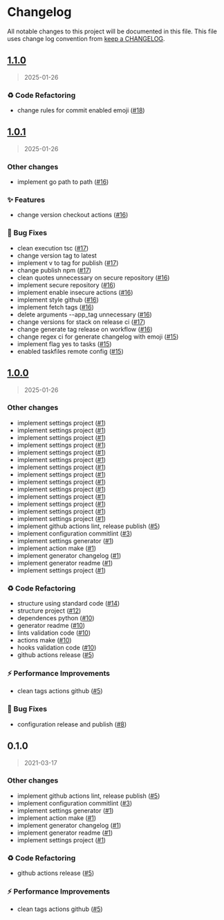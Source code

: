 # Changelog

All notable changes to this project will be documented in this file. This file uses change log convention from [keep a CHANGELOG](http://keepachangelog.com/en/0.3.0/).


<a name="1.1.0"></a>
## [1.1.0](https://github.com/hadenlabs/commitlint-config/compare/1.0.1...1.1.0)

> 2025-01-26

### ♻ Code Refactoring

* change rules for commit enabled emoji ([#18](https://github.com/hadenlabs/commitlint-config/issues/18))


<a name="1.0.1"></a>
## [1.0.1](https://github.com/hadenlabs/commitlint-config/compare/1.0.0...1.0.1)

> 2025-01-26

### Other changes

* implement go path to path ([#16](https://github.com/hadenlabs/commitlint-config/issues/16))

### ✨ Features

* change version checkout actions ([#16](https://github.com/hadenlabs/commitlint-config/issues/16))

### 🐛 Bug Fixes

* clean execution tsc ([#17](https://github.com/hadenlabs/commitlint-config/issues/17))
* change version tag to latest
* implement v to tag for publish ([#17](https://github.com/hadenlabs/commitlint-config/issues/17))
* change publish npm ([#17](https://github.com/hadenlabs/commitlint-config/issues/17))
* clean quotes unnecessary on secure repository ([#16](https://github.com/hadenlabs/commitlint-config/issues/16))
* implement secure repository ([#16](https://github.com/hadenlabs/commitlint-config/issues/16))
* implement enable insecure actions ([#16](https://github.com/hadenlabs/commitlint-config/issues/16))
* implement style github ([#16](https://github.com/hadenlabs/commitlint-config/issues/16))
* implement fetch tags ([#16](https://github.com/hadenlabs/commitlint-config/issues/16))
* delete arguments --app_tag unnecessary ([#16](https://github.com/hadenlabs/commitlint-config/issues/16))
* change versions for stack on release ci ([#17](https://github.com/hadenlabs/commitlint-config/issues/17))
* change generate tag release on workflow ([#16](https://github.com/hadenlabs/commitlint-config/issues/16))
* change regex ci for generate changelog with emoji ([#15](https://github.com/hadenlabs/commitlint-config/issues/15))
* implement flag yes to tasks ([#15](https://github.com/hadenlabs/commitlint-config/issues/15))
* enabled taskfiles remote config ([#15](https://github.com/hadenlabs/commitlint-config/issues/15))


<a name="1.0.0"></a>
## [1.0.0](https://github.com/hadenlabs/commitlint-config/compare/0.1.0...1.0.0)

> 2025-01-26

### Other changes

* implement settings project ([#1](https://github.com/hadenlabs/commitlint-config/issues/1))
* implement settings project ([#1](https://github.com/hadenlabs/commitlint-config/issues/1))
* implement settings project ([#1](https://github.com/hadenlabs/commitlint-config/issues/1))
* implement settings project ([#1](https://github.com/hadenlabs/commitlint-config/issues/1))
* implement settings project ([#1](https://github.com/hadenlabs/commitlint-config/issues/1))
* implement settings project ([#1](https://github.com/hadenlabs/commitlint-config/issues/1))
* implement settings project ([#1](https://github.com/hadenlabs/commitlint-config/issues/1))
* implement settings project ([#1](https://github.com/hadenlabs/commitlint-config/issues/1))
* implement settings project ([#1](https://github.com/hadenlabs/commitlint-config/issues/1))
* implement settings project ([#1](https://github.com/hadenlabs/commitlint-config/issues/1))
* implement settings project ([#1](https://github.com/hadenlabs/commitlint-config/issues/1))
* implement settings project ([#1](https://github.com/hadenlabs/commitlint-config/issues/1))
* implement settings project ([#1](https://github.com/hadenlabs/commitlint-config/issues/1))
* implement settings project ([#1](https://github.com/hadenlabs/commitlint-config/issues/1))
* implement github actions lint, release publish ([#5](https://github.com/hadenlabs/commitlint-config/issues/5))
* implement configuration commitlint ([#3](https://github.com/hadenlabs/commitlint-config/issues/3))
* implement settings generator ([#1](https://github.com/hadenlabs/commitlint-config/issues/1))
* implement action make ([#1](https://github.com/hadenlabs/commitlint-config/issues/1))
* implement generator changelog ([#1](https://github.com/hadenlabs/commitlint-config/issues/1))
* implement generator readme ([#1](https://github.com/hadenlabs/commitlint-config/issues/1))
* implement settings project ([#1](https://github.com/hadenlabs/commitlint-config/issues/1))

### ♻ Code Refactoring

* structure using standard code ([#14](https://github.com/hadenlabs/commitlint-config/issues/14))
* structure project ([#12](https://github.com/hadenlabs/commitlint-config/issues/12))
* dependences python ([#10](https://github.com/hadenlabs/commitlint-config/issues/10))
* generator readme ([#10](https://github.com/hadenlabs/commitlint-config/issues/10))
* lints validation code ([#10](https://github.com/hadenlabs/commitlint-config/issues/10))
* actions make ([#10](https://github.com/hadenlabs/commitlint-config/issues/10))
* hooks validation code ([#10](https://github.com/hadenlabs/commitlint-config/issues/10))
* github actions release ([#5](https://github.com/hadenlabs/commitlint-config/issues/5))

### ⚡ Performance Improvements

* clean tags actions github ([#5](https://github.com/hadenlabs/commitlint-config/issues/5))

### 🐛 Bug Fixes

* configuration release and publish ([#8](https://github.com/hadenlabs/commitlint-config/issues/8))


<a name="0.1.0"></a>
## 0.1.0

> 2021-03-17

### Other changes

* implement github actions lint, release publish ([#5](https://github.com/hadenlabs/commitlint-config/issues/5))
* implement configuration commitlint ([#3](https://github.com/hadenlabs/commitlint-config/issues/3))
* implement settings generator ([#1](https://github.com/hadenlabs/commitlint-config/issues/1))
* implement action make ([#1](https://github.com/hadenlabs/commitlint-config/issues/1))
* implement generator changelog ([#1](https://github.com/hadenlabs/commitlint-config/issues/1))
* implement generator readme ([#1](https://github.com/hadenlabs/commitlint-config/issues/1))
* implement settings project ([#1](https://github.com/hadenlabs/commitlint-config/issues/1))

### ♻ Code Refactoring

* github actions release ([#5](https://github.com/hadenlabs/commitlint-config/issues/5))

### ⚡ Performance Improvements

* clean tags actions github ([#5](https://github.com/hadenlabs/commitlint-config/issues/5))

